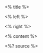 <grid drag="100 10" drop="top" bg="white" align="top" pad="0 20px">
 <% title %>
 <!-- element style="font-size: 48px" -->
</grid>



<grid drag="45 70" drop="0 15" align="topleft">

<% left %>
<!-- element style="font-size: 30px" -->
</grid>

<grid drag="45 70" drop="60 15" align="topright">

<% right %>
<!-- element style="font-size: 30px" -->
</grid>

<% content %>

<style>
.horizontal_dotted_line{
  border-bottom: 2px dotted gray;
} 
} 
</style>

<grid drag="94 0" drop="3 -6" class="horizontal_dotted_line">
</grid>

<grid drag="100 30" drop="0 64" align="bottomleft" pad="0 30px" >
<%? source %>
</grid>
